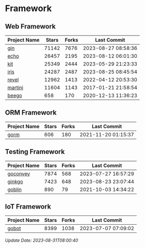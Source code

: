 # Framework

## Web Framework
| Project Name | Stars | Forks | Last Commit |
| ------------ | ----- | ----- | ----------- |
| [gin](https://github.com/gin-gonic/gin) | 71142 | 7676 | 2023-08-27 08:58:36 |
| [echo](https://github.com/labstack/echo) | 26457 | 2195 | 2023-08-12 06:01:30 |
| [kit](https://github.com/go-kit/kit) | 25349 | 2444 | 2023-05-29 21:23:33 |
| [iris](https://github.com/kataras/iris) | 24287 | 2487 | 2023-08-25 08:45:54 |
| [revel](https://github.com/revel/revel) | 12962 | 1413 | 2022-04-12 20:53:30 |
| [martini](https://github.com/go-martini/martini) | 11604 | 1143 | 2017-01-21 21:58:54 |
| [beego](https://github.com/astaxie/beego) | 658 | 170 | 2020-12-13 11:36:23 |

## ORM Framework
| Project Name | Stars | Forks | Last Commit |
| ------------ | ----- | ----- | ----------- |
| [gorm](https://github.com/jinzhu/gorm) | 606 | 180 | 2021-11-20 01:15:37 |

## Testing Framework
| Project Name | Stars | Forks | Last Commit |
| ------------ | ----- | ----- | ----------- |
| [goconvey](https://github.com/smartystreets/goconvey) | 7874 | 568 | 2023-07-27 16:57:29 |
| [ginkgo](https://github.com/onsi/ginkgo) | 7423 | 648 | 2023-08-23 23:07:44 |
| [goblin](https://github.com/franela/goblin) | 890 | 79 | 2021-10-03 14:34:22 |

## IoT Framework
| Project Name | Stars | Forks | Last Commit |
| ------------ | ----- | ----- | ----------- |
| [gobot](https://github.com/hybridgroup/gobot) | 8399 | 1038 | 2023-07-07 07:09:02 |

*Update Date: 2023-08-31T08:00:40*